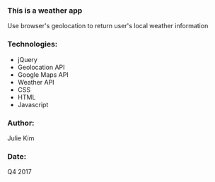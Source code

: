 ### This is a weather app 
Use browser's geolocation to return user's local weather information

### Technologies: 
- jQuery
- Geolocation API
- Google Maps API
- Weather API
- CSS
- HTML 
- Javascript

### Author: 
Julie Kim

### Date: 
Q4 2017
